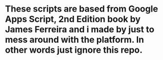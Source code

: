 # These scripts are based from Google Apps Script, 2nd Edition book by James Ferreira and i made by just to mess around with the platform. In other words just ignore this repo.
